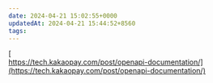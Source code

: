 ```yaml
---
date: 2024-04-21 15:02:55+0000
updatedAt: 2024-04-21 15:44:52+8560
tags: 
---
```

[  
https://tech.kakaopay.com/post/openapi-documentation/](https://tech.kakaopay.com/post/openapi-documentation/)